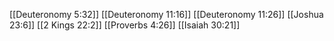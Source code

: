 [[Deuteronomy 5:32]]
[[Deuteronomy 11:16]]
[[Deuteronomy 11:26]]
[[Joshua 23:6]]
[[2 Kings 22:2]]
[[Proverbs 4:26]]
[[Isaiah 30:21]]
